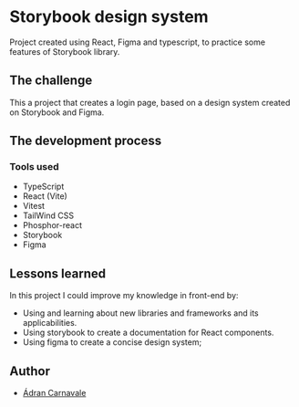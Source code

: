 
# Storybook design system

Project created using React, Figma and typescript, to practice some features of Storybook library.


## The challenge

This a project that creates a login page, based on a design system created on Storybook and Figma.

## The development process

### Tools used

- TypeScript
- React (Vite)
- Vitest
- TailWind CSS
- Phosphor-react
- Storybook
-  Figma
## Lessons learned
In this project I could improve my knowledge in front-end by:

- Using and learning about new libraries and frameworks and its applicabilities.
- Using storybook to create a documentation for React components.
- Using figma to create a concise design system;
## Author

- [Ádran Carnavale](https://www.linkedin.com/in/adrancarnavale/)


